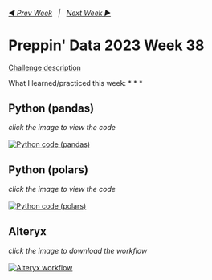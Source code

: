 <h6><a href="..\preppin-data-2023-37\README.md">◀  Prev Week</a>&nbsp;&nbsp;&nbsp;|&nbsp;&nbsp;&nbsp;<a href="..\preppin-data-2023-39\README.md">Next Week  ▶</a></h6>

# Preppin' Data 2023 Week 38

[Challenge description](https://preppindata.blogspot.com/)

What I learned/practiced this week:
*
*
*

## Python (pandas)
<i>click the image to view the code</i><br>
<br>
<a href="preppin-data-2023-38.py">
<img src="img-python-code-2023-38.png?raw=true" alt="Python code (pandas)">
</a>

## Python (polars)
<i>click the image to view the code</i><br>
<br>
<a href="preppin-data-2023-38-polars.py">
<img src="img-python-code-2023-38-polars.png?raw=true" alt="Python code (polars)">
</a>

## Alteryx
<i>click the image to download the workflow</i><br>
<br>
<a href="preppin-data-2023-38.yxzp">
<img src="img-alteryx-2023-38.png?raw=true" alt="Alteryx workflow">
</a>